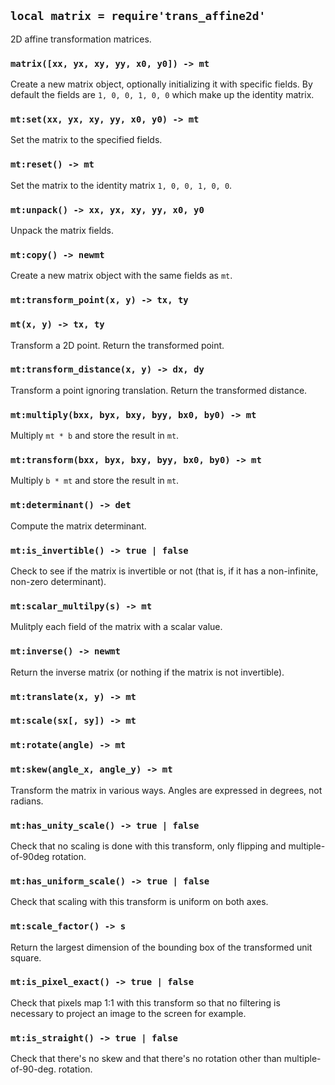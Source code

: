 ## `local matrix = require'trans_affine2d'` ##

2D affine transformation matrices.

### `matrix([xx, yx, xy, yy, x0, y0]) -> mt` ###
Create a new matrix object, optionally initializing it with specific fields. By default the fields are `1, 0, 0, 1, 0, 0` which make up the identity matrix.

### `mt:set(xx, yx, xy, yy, x0, y0) -> mt` ###
Set the matrix to the specified fields.

### `mt:reset() -> mt` ###
Set the matrix to the identity matrix `1, 0, 0, 1, 0, 0`.

### `mt:unpack() -> xx, yx, xy, yy, x0, y0` ###
Unpack the matrix fields.

### `mt:copy() -> newmt` ###
Create a new matrix object with the same fields as `mt`.

### `mt:transform_point(x, y) -> tx, ty` ###
### `mt(x, y) -> tx, ty` ###
Transform a 2D point. Return the transformed point.

### `mt:transform_distance(x, y) -> dx, dy` ###
Transform a point ignoring translation. Return the transformed distance.

### `mt:multiply(bxx, byx, bxy, byy, bx0, by0) -> mt` ###
Multiply `mt * b` and store the result in `mt`.

### `mt:transform(bxx, byx, bxy, byy, bx0, by0) -> mt` ###
Multiply `b * mt` and store the result in `mt`.

### `mt:determinant() -> det` ###
Compute the matrix determinant.

### `mt:is_invertible() -> true | false` ###
Check to see if the matrix is invertible or not (that is, if it has a non-infinite, non-zero determinant).

### `mt:scalar_multilpy(s) -> mt` ###
Mulitply each field of the matrix with a scalar value.

### `mt:inverse() -> newmt` ###
Return the inverse matrix (or nothing if the matrix is not invertible).

### `mt:translate(x, y) -> mt` ###
### `mt:scale(sx[, sy]) -> mt` ###
### `mt:rotate(angle) -> mt` ###
### `mt:skew(angle_x, angle_y) -> mt` ###

Transform the matrix in various ways. Angles are expressed in degrees, not radians.

### `mt:has_unity_scale() -> true | false` ###
Check that no scaling is done with this transform, only flipping and multiple-of-90deg rotation.

### `mt:has_uniform_scale() -> true | false` ###
Check that scaling with this transform is uniform on both axes.

### `mt:scale_factor() -> s` ###
Return the largest dimension of the bounding box of the transformed unit square.

### `mt:is_pixel_exact() -> true | false` ###
Check that pixels map 1:1 with this transform so that no filtering is necessary to project an image to the screen for example.

### `mt:is_straight() -> true | false` ###
Check that there's no skew and that there's no rotation other than multiple-of-90-deg. rotation.